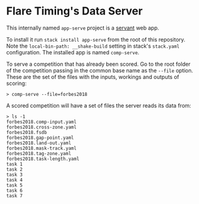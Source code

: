 # Flare Timing's Data Server

This internally named `app-serve` project is
a [servant](https://haskell-servant.readthedocs.io) web app.

To install it run `stack install app-serve` from the root of this repository.
Note the `local-bin-path: __shake-build` setting in stack's `stack.yaml`
configuration. The installed app is named `comp-serve`.

To serve a competition that has already been scored. Go to the root folder of
the competition passing in the common base name as the `--file` option. These
are the set of the files with the inputs, workings and outputs of scoring:

```
> comp-serve --file=forbes2018
```

A scored competition will have a set of files the server reads its data from:

```
> ls -1
forbes2018.comp-input.yaml
forbes2018.cross-zone.yaml
forbes2018.fsdb
forbes2018.gap-point.yaml
forbes2018.land-out.yaml
forbes2018.mask-track.yaml
forbes2018.tag-zone.yaml
forbes2018.task-length.yaml
task 1
task 2
task 3
task 4
task 5
task 6
task 7
```
